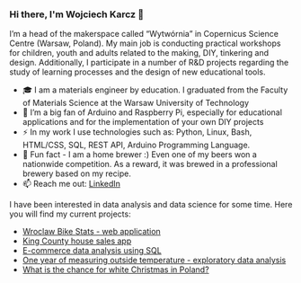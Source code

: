 ### Hi there, I'm Wojciech Karcz 👋

I’m a head of the makerspace called “Wytwórnia” in Copernicus Science Centre (Warsaw, Poland). My main job is conducting practical workshops for children, youth and adults related to the making, DIY, tinkering and design. Additionally, I participate in a number of R&D projects regarding the study of learning processes and the design of new educational tools.  
- 🎓 I am a materials engineer by education. I graduated from the Faculty of Materials Science at the Warsaw University of Technology  
- 🤖 I’m a big fan of Arduino and Raspberry Pi, especially for educational applications and for the implementation of your own DIY projects  
- ⚡️ In my work I use technologies such as: Python, Linux, Bash, HTML/CSS, SQL, REST API, Arduino Programming Language.  
- 🍺 Fun fact - I am a home brewer :) Even one of my beers won a nationwide competition. As a reward, it was brewed in a professional brewery based on my recipe.  
- 📫 Reach me out: [LinkedIn](https://www.linkedin.com/in/wojciechkarcz/)  

I have been interested in data analysis and data science for some time. Here you will find my current projects:
- [Wroclaw Bike Stats - web application](https://github.com/wojciechkarcz/Wroclaw-Bike-Stats)
- [King County house sales app](https://github.com/wojciechkarcz/King-County-house-sales-app)
- [E-commerce data analysis using SQL](https://github.com/wojciechkarcz/E-commerce-data-analysis-using-SQL)
- [One year of measuring outside temperature - exploratory data analysis](https://github.com/wojciechkarcz/One-year-of-measuring-outside-temperature-data-analysis)
- [What is the chance for white Christmas in Poland?](https://github.com/wojciechkarcz/White-Christmas-project)






<!--
**wojciechkarcz/wojciechkarcz** is a ✨ _special_ ✨ repository because its `README.md` (this file) appears on your GitHub profile.

Here are some ideas to get you started:

- 🔭 I’m currently working on ...
- 🌱 I’m currently learning ...
- 👯 I’m looking to collaborate on ...
- 🤔 I’m looking for help with ...
- 💬 Ask me about ...
- 📫 How to reach me: ...
- 😄 Pronouns: ...
- ⚡ Fun fact: ...
-->
